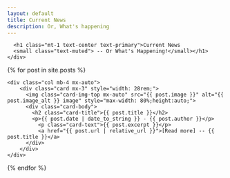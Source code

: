 ```yaml
---
layout: default
title: Current News
description: Or, What's happening
---
```


  <div class="row">
    <div class="col">
		
	  <h1 class="mt-1 text-center text-primary">Current News 
	  <small class="text-muted"> -- Or What's Happening!</small></h1>
    </div>
  </div>
  <div class="row row-cols-1 row-cols-md-2">
  
  {% for post in site.posts %}

	<div class="col mb-4 mx-auto">
        <div class="card mx-3" style="width: 28rem;">
		  <img class="card-img-top mx-auto" src="{{ post.image }}" alt="{{ post.image_alt }} image" style="max-width: 80%;height:auto;">
		  <div class="card-body">
		    <h2 class="card-title">{{ post.title }}</h2>
			<p>{{ post.date | date_to_string }} - {{ post.author }}</p>
			  <p class="card-text">{{ post.excerpt }}</p>
			  <a href="{{ post.url | relative_url }}">[Read more] -- {{ post.title }}</a>
		  </div>
		</div>
    </div>
	
  {% endfor %}	
    
  </div>